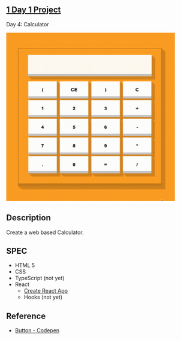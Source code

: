 ## [1 Day 1 Project](https://github.com/bugxvii/OneDay_OneProject) 

Day 4: Calculator

<img src="./calc.gif" width="450" height="450"/>

## Description
Create a web based Calculator.

## SPEC
- HTML 5
- CSS
- TypeScript (not yet)
- React
  + [Create React App](https://github.com/facebook/create-react-app)
  + Hooks (not yet)

## Reference
- [Button - Codepen](https://codepen.io/RafaelDeJongh/pen/pNEZgO?editors=0110)
